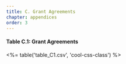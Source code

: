 ```yaml
---
title: C. Grant Agreements
chapter: appendices
order: 3
---
```


#### Table C.1: Grant Agreements
<!-- key? -->
<%= table('table_C1.csv', 'cool-css-class') %>

